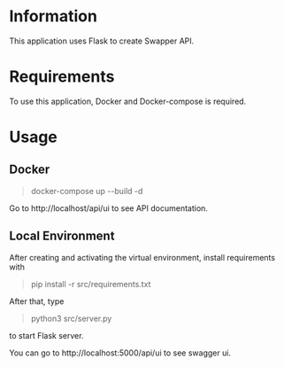 # Information

This application uses Flask to create Swapper API.

# Requirements 

To use this application, Docker and Docker-compose is required.

# Usage

## Docker

> docker-compose up --build -d

Go to http://localhost/api/ui to see API documentation.

## Local Environment

After creating and activating the virtual environment, 
install requirements with 

> pip install -r src/requirements.txt

After that, type

> python3 src/server.py 

to start Flask server.

You can go to http://localhost:5000/api/ui to see swagger ui.

